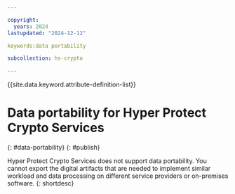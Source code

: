 ```yaml
---

copyright:
  years: 2024
lastupdated: "2024-12-12"

keywords:data portability

subcollection: hs-crypto

---
```


{{site.data.keyword.attribute-definition-list}}



# Data portability for Hyper Protect Crypto Services
{: #data-portability}
{: #publish}

Hyper Protect Crypto Services does not support data portability. You cannot export the digital artifacts that are needed to implement similar workload and data processing on different service providers or on-premises software.
{: shortdesc}
